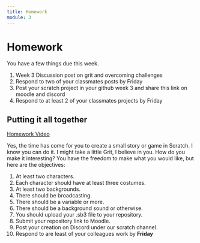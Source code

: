 ```yaml
---
title: Homework
module: 3
---
```


# Homework
<p>You have a few things due this week. </p>
<ol>
<li> Week 3 Discussion post on grit and overcoming challenges</li>
<li> Respond to two of your classmates posts by Friday </li>
<li> Post your scratch project in your github week 3 and share this link on moodle and discord </li>
<li> Respond to at least 2 of your classmates projects by Friday </li>
</ol>

## Putting it all together 

<p><a href="//www.youtube.com/embed/AT1LSPdAOMU" data-lity>Homework Video</a></p>

Yes, the time has come for you to create a small story or game in Scratch.  I know you can do it. I might take a little Grit, I believe in you. How do you make it interesting? You have the freedom to make what you would like, but here are the objectives:

1. At least two characters.
2. Each character should have at least three costumes.
3. At least two backgrounds.
4. There should be broadcasting.
5. There should be a variable or more.
6. There should be a background sound or otherwise.
7. You should upload your .sb3 file to your repository.
8. Submit your repository link to Moodle.
9. Post your creation on Discord under our scratch channel.
10. Respond to are least of your colleagues work by <b>Friday</b> 

